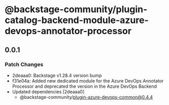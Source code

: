 # @backstage-community/plugin-catalog-backend-module-azure-devops-annotator-processor

## 0.0.1

### Patch Changes

- 2deaaa0: Backstage v1.28.4 version bump
- f31e04a: Added new dedicated module for the Azure DevOps Annotator Processor and deprecated the version in the Azure DevOps Backend
- Updated dependencies [2deaaa0]
  - @backstage-community/plugin-azure-devops-common@0.4.4
